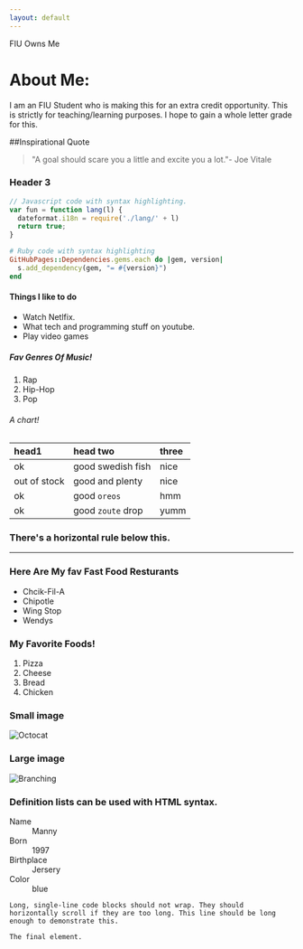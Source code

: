 ```yaml
---
layout: default
---
```


FIU Owns Me
# About Me:

I am an FIU Student who is making this for an extra credit opportunity. This is strictly for teaching/learning purposes. I hope to gain a whole letter grade for this. 

##Inspirational Quote 

> "A goal should scare you a little and excite you a lot."- Joe Vitale

### Header 3

```js
// Javascript code with syntax highlighting.
var fun = function lang(l) {
  dateformat.i18n = require('./lang/' + l)
  return true;
}
```

```ruby
# Ruby code with syntax highlighting
GitHubPages::Dependencies.gems.each do |gem, version|
  s.add_dependency(gem, "= #{version}")
end
```

#### Things I like to do

*  Watch Netlfix.
*  What tech and programming stuff on youtube.
*  Play video games

##### Fav Genres Of Music!

1.  Rap
2.  Hip-Hop
3.  Pop

###### A chart!

| head1        | head two          | three |
|:-------------|:------------------|:------|
| ok           | good swedish fish | nice  |
| out of stock | good and plenty   | nice  |
| ok           | good `oreos`      | hmm   |
| ok           | good `zoute` drop | yumm  |

### There's a horizontal rule below this.

* * *

### Here Are My fav Fast Food Resturants 

*   Chcik-Fil-A
*   Chipotle
*   Wing Stop
*   Wendys

### My Favorite Foods!

1.  Pizza
1.  Cheese
1.  Bread
1.  Chicken

### Small image

![Octocat](https://assets-cdn.github.com/images/icons/emoji/octocat.png)

### Large image

![Branching](https://guides.github.com/activities/hello-world/branching.png)


### Definition lists can be used with HTML syntax.

<dl>
<dt>Name</dt>
<dd>Manny</dd>
<dt>Born</dt>
<dd>1997</dd>
<dt>Birthplace</dt>
<dd>Jersery</dd>
<dt>Color</dt>
<dd>blue</dd>
</dl>

```
Long, single-line code blocks should not wrap. They should horizontally scroll if they are too long. This line should be long enough to demonstrate this.
```

```
The final element.
```
